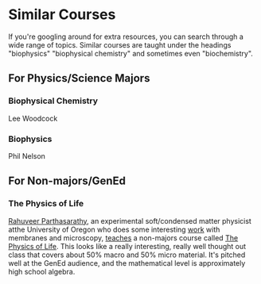 Similar Courses
===============

If you're googling around for extra resources, you can search through
a wide range of topics. Similar courses are taught under the headings
"biophysics" "biophysical chemistry" and sometimes even "biochemistry".

## For Physics/Science Majors

### Biophysical Chemistry

Lee Woodcock

### Biophysics

Phil Nelson

## For Non-majors/GenEd

### The Physics of Life

[Rahuveer Parthasarathy](http://physics-server.uoregon.edu/~raghu/), an experimental soft/condensed matter physicist atthe University of Oregon who does some interesting [work](http://physics-server.uoregon.edu/~raghu/research.html) with membranes and microscopy, [teaches](http://physics-server.uoregon.edu/~raghu/teaching.html) a non-majors course called [The Physics of Life][TOpL]. This looks like a really interesting, really well thought out class that covers about 50% macro and 50% micro material. It's pitched well at the GenEd audience, and the mathematical level is approximately high school algebra.

[TOpL]: http://arxiv.org/abs/1410.0666 "The Physics of Life"



